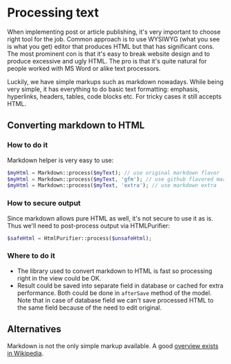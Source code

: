 Processing text
===============

When implementing post or article publishing, it's very important to choose right tool for the job. Common approach is to use WYSIWYG (what you see is what you get) editor that produces HTML but that has significant cons. The most prominent con is that it's easy to break website design and to produce excessive and ugly HTML. The pro is that it's quite natural for people worked with MS Word or alike text processors.

Luckily, we have simple markups such as markdown nowadays. While being very simple, it has everything to do basic text formatting: emphasis, hyperlinks, headers, tables, code blocks etc. For tricky cases it still accepts HTML.

Converting markdown to HTML
---------------------------

### How to do it

Markdown helper is very easy to use:

```php
$myHtml = Markdown::process($myText); // use original markdown flavor
$myHtml = Markdown::process($myText, 'gfm'); // use github flavored markdown
$myHtml = Markdown::process($myText, 'extra'); // use markdown extra
```

### How to secure output

Since markdown allows pure HTML as well, it's not secure to use it as is. Thus we'll need to post-process output via HTMLPurifier:

```php
$safeHtml = HtmlPurifier::process($unsafeHtml);
```

### Where to do it

- The library used to convert markdown to HTML is fast so processing right in the view could be OK.
- Result could be saved into separate field in database or cached for extra performance. Both could be done in `afterSave` method of the model. Note that in case of database field we can't save processed HTML to the same field because of the need to edit original.

Alternatives
------------

Markdown is not the only simple markup available. A good [overview exists in Wikipedia](https://en.wikipedia.org/wiki/Lightweight_markup_language).
